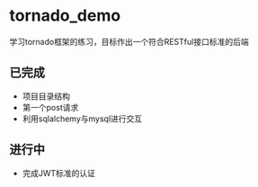 # tornado_demo
学习tornado框架的练习，目标作出一个符合RESTful接口标准的后端

## 已完成
* 项目目录结构
* 第一个post请求
* 利用sqlalchemy与mysql进行交互

## 进行中
* 完成JWT标准的认证
